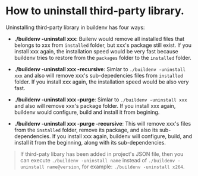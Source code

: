 # How to uninstall third-party library.

Uninstalling third-party library in buildenv has four ways:

- **./buildenv -uninstall xxx**: Builenv would remove all installed files that belongs to xxx from `installed` folder, but xxx's package still exist. If you install xxx again, the installation speed would be very fast because buildenv tries to restore from the `packages` folder to the `installed` folder.

- **./buildenv -uninstall xxx -recursive**: Simlar to `./buildenv -uninstall xxx` and also will remove xxx's sub-depedencies files from `installed` folder. If you install xxx again, the installation speed would be also very fast.

- **./buildenv -uninstall xxx -purge**: Simlar to `./buildenv -uninstall xxx` and also will remove xxx's package folder. If you install xxx again, buildenv would configure, build and install it from begining.

- **./buildenv -uninstall xxx -purge -recursive**: This will remove xxx's files from the `installed` folder, remove its package, and also its sub-dependencies. If you install xxx again, buildenv will configure, build, and install it from the beginning, along with its sub-dependencies.

>If third-paty libary has been added in project's JSON file, then you can execute `./buildenv -uninstall name` instead of `./buildenv -uninstall name@version`, for example: `./buildenv -uninstall x264`.